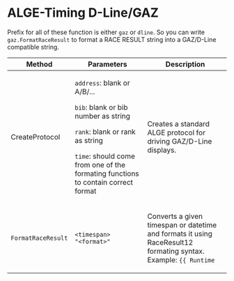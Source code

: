 # ALGE-Timing D-Line/GAZ

Prefix for all of these function is either `gaz` or `dline`. So you can write `gaz.FormatRaceResult` to format a RACE RESULT string into a GAZ/D-Line compatible string.

| Method             | Parameters                                                                                                                                                                                                                                              | Description                                                                                                                                                                                              |
| ------------------ | ------------------------------------------------------------------------------------------------------------------------------------------------------------------------------------------------------------------------------------------------------- | -------------------------------------------------------------------------------------------------------------------------------------------------------------------------------------------------------- |
| CreateProtocol     | <p><code>address</code>: blank or A/B/...</p><p><code>bib</code>: blank or bib number as string</p><p><code>rank</code>: blank or rank as string</p><p><code>time</code>: should come from one of the formating functions to contain correct format</p> | Creates a standard ALGE protocol for driving GAZ/D-Line displays.                                                                                                                                        |
| `FormatRaceResult` | <p><code>&#x3C;timespan></code><br><code>"&#x3C;format>"</code></p>                                                                                                                                                                                     | <p>Converts a given timespan or datetime and formats it using RaceResult12 formating syntax.<br>Example: <code>{{ Runtime | FormatRaceResult "Hh:mm:ss,k" }}</code> produces <code>2:55:87,7</code>.</p> |

